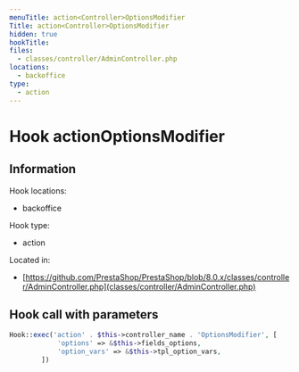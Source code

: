 ```yaml
---
menuTitle: action<Controller>OptionsModifier
Title: action<Controller>OptionsModifier
hidden: true
hookTitle: 
files:
  - classes/controller/AdminController.php
locations:
  - backoffice
type:
  - action
---
```


# Hook action<Controller>OptionsModifier

## Information

Hook locations: 
  - backoffice

Hook type: 
  - action

Located in: 
  - [https://github.com/PrestaShop/PrestaShop/blob/8.0.x/classes/controller/AdminController.php](classes/controller/AdminController.php)

## Hook call with parameters

```php
Hook::exec('action' . $this->controller_name . 'OptionsModifier', [
            'options' => &$this->fields_options,
            'option_vars' => &$this->tpl_option_vars,
        ])
```